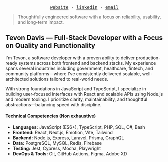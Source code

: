 
<p align="center">
  <samp>
    <a href="https://tevon.vercel.app">website</a> ·
    <a href="https://linkedin.com/in/tevon">linkedin</a> ·
    <a href="mailto:tevondavisjc+github@gmail.com">email</a>
  </samp>
</p>

> Thoughtfully engineered software with a focus on reliability, usability, and long-term impact.

## Tevon Davis — Full-Stack Developer with a Focus on Quality and Functionality

I'm Tevon, a software developer with a proven ability to deliver production-ready systems across both frontend and backend stacks. My experience spans several industries including government, healthcare, fintech, and community platforms—where I’ve consistently delivered scalable, well-architected solutions tailored to real-world needs.

With strong foundations in JavaScript and TypeScript, I specialize in building user-focused interfaces with React and scalable APIs using Node.js and modern tooling. I prioritize clarity, maintainability, and thoughtful abstractions—balancing speed with discipline.

#### Technical Competencies (Non exhaustive)

- **Languages:** JavaScript (ES6+), TypeScript, PHP, SQL, C#, Bash  
- **Frontend:** React, Next.js, Emotion, Vite, Tailwind  
- **Backend:** Node.js, Express, Laravel, Prisma, GraphQL  
- **Data:** PostgreSQL, MySQL, Redis, Firebase  
- **Testing:** Jest, Cypress, Mocha, Playwright  
- **DevOps & Tools:** Git, GitHub Actions, Figma, Adobe XD  
